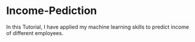 # Income-Pediction
In this Tutorial, I have applied my machine learning skills to predict income of different employees. 
